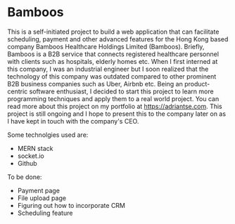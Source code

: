 # Bamboos

This is a self-initiated project to build a web application that can facilitate scheduling, payment and other advanced features for the Hong Kong based company Bamboos
Healthcare Holdings Limited (Bamboos). Briefly, Bamboos is a B2B service that connects registered healthcare personnel with clients such as hospitals, elderly homes etc. 
When I first interned at this company, I was an industrial engineer but I soon realized that the technology of this company was outdated compared to other prominent 
B2B business companies such as Uber, Airbnb etc. Being an product-centric software enthusiast, I decided to start this project to learn more programming techniques and
apply them to a real world project. You can read more about this project on my portfolio at https://adriantse.com. This project is still ongoing and I hope to present this to the company later on as I have kept in touch with the company's CEO. 

Some technolgies used are:
- MERN stack
- socket.io
- Github

To be done:
- Payment page
- File upload page
- Figuring out how to incorporate CRM
- Scheduling feature
